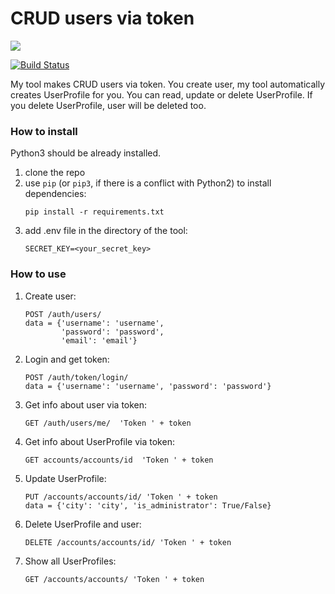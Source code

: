 # CRUD users via token

<a href="https://codeclimate.com/github/stanislavglazko/test_token/maintainability"><img src="https://api.codeclimate.com/v1/badges/b7b30af125ffdfe678d1/maintainability" /></a>

[![Build Status](https://travis-ci.com/stanislavglazko/test_token.svg?branch=main)](https://travis-ci.com/stanislavglazko/test_token)

My tool makes CRUD users via token.
You create user, my tool automatically creates UserProfile for you.
You can read, update or delete UserProfile.
If you delete UserProfile, user will be deleted too.

### How to install
Python3 should be already installed.

1) clone the repo
2) use `pip` (or `pip3`, if there is a conflict with Python2) to install dependencies:
    ```
    pip install -r requirements.txt
    ```
3) add .env file in the directory of the tool:
    ```
    SECRET_KEY=<your_secret_key>
    ```

### How to use
1) Create user: 
    ```
    POST /auth/users/  
    data = {'username': 'username',
            'password': 'password',
            'email': 'email'}
    ```
2) Login and get token:
    ```
    POST /auth/token/login/
    data = {'username': 'username', 'password': 'password'}
    ```
3) Get info about user via token:
    ```
    GET /auth/users/me/  'Token ' + token
    ```
4) Get info about UserProfile via token:
    ```
    GET accounts/accounts/id  'Token ' + token
    ```
5) Update UserProfile:
    ```
    PUT /accounts/accounts/id/ 'Token ' + token
    data = {'city': 'city', 'is_administrator': True/False}
    ```
6) Delete UserProfile and user:
    ```
    DELETE /accounts/accounts/id/ 'Token ' + token
    ```
 7) Show all UserProfiles:
    ```
    GET /accounts/accounts/ 'Token ' + token
    ```
